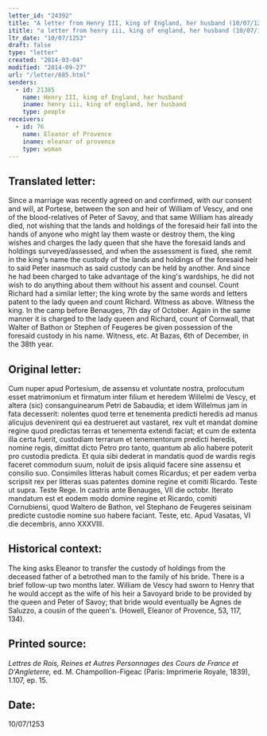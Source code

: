 ```yaml
---
letter_id: "24392"
title: "A letter from Henry III, king of England, her husband (10/07/1253)"
ititle: "a letter from henry iii, king of england, her husband (10/07/1253)"
ltr_date: "10/07/1253"
draft: false
type: "letter"
created: "2014-03-04"
modified: "2014-09-27"
url: "/letter/685.html"
senders:
  - id: 21385
    name: Henry III, king of England, her husband
    iname: henry iii, king of england, her husband
    type: people
receivers:
  - id: 76
    name: Eleanor of Provence
    iname: eleanor of provence
    type: woman
---
```

<h2> Translated letter:</h2>Since a marriage was recently agreed on and confirmed, with our consent and will, at Portese, between the son and heir of William of Vescy, and one of the blood-relatives of Peter of Savoy, and that same William has already died, not wishing that the lands and holdings of the foresaid heir fall into the hands of anyone who might lay them waste or destroy them, the king wishes and charges the lady queen that she have the foresaid lands and holdings surveyed/assessed, and when the assessment is fixed, she remit in the king's name the custody of the lands and holdings of the foresaid heir to said Peter inasmuch as said custody can be held by another.  And since he had been charged to take advantage of the king's wardships, he did not wish to do anything about them without his assent and counsel.
Count Richard had a similar letter;  the king wrote by the same words and letters patent to the lady queen and count Richard.
Witness as above.  Witness the king.  In the camp before Benauges, 7th day of October.
Again in the same manner it is charged to the lady queen and Richard, count of Cornwall, that Walter of Bathon or Stephen of Feugeres be given possession of the foresaid custody in his name.  Witness, etc.  At Bazas, 6th of December, in the 38th year.
<h2 class="mt-4"> Original letter:</h2>Cum nuper apud Portesium, de assensu et voluntate nostra, prolocutum esset matrimonium et firmatum inter filium et heredem Willelmi de Vescy, et altera (sic) consanguinearum Petri de Sabaudia; et idem Willelmus jam in fata decesserit: nolentes quod terre et tenementa predicti heredis ad manus alicujus devenirent qui ea destrueret aut vastaret, rex vult et mandat domine regine quod predictas terras et tenementa extendi faciat; et cum de extenta illa certa fuerit, custodiam terrarum et tenementorum predicti heredis, nomine regis, dimittat dicto Petro pro tanto, quantum ab alio habere poterit pro custodia predicta. Et quia sibi dederat in mandatis quod de wardis regis faceret commodum suum, noluit de ipsis aliquid facere sine assensu et consilio suo.
Consimiles litteras habuit comes Ricardus; et per eadem verba scripsit rex per litteras suas patentes domine regine et comiti Ricardo. Teste ut supra. Teste Rege. In castris ante Benauges, VII die octobr.
Iterato mandatum est et eodem modo domine regine et Ricardo, comiti Cornubiensi, quod Waltero de Bathon, vel Stephano de Feugeres seisinam predicte custodie nomine suo habere faciant. Teste, etc. Apud Vasatas, VI die decembris, anno XXXVIII.
<h2 class="mt-4"> Historical context:</h2>The king asks Eleanor to transfer the custody of holdings from the deceased father of a betrothed man to the family of his bride.  There is a brief follow-up two months later.  William de Vescy had sworn to Henry that he would accept as the wife of his heir a Savoyard bride to be provided by the queen and Peter of Savoy; that bride would eventually be Agnes de Saluzzo, a cousin of the queen's. (Howell, Eleanor of Provence, 53, 117, 134).
<h2 class="mt-4"> Printed source:</h2><p><em>Lettres de Rois, Reines et Autres Personnages des Cours de France et D'Angleterre,</em> ed. M. Champollion-Figeac (Paris: Imprimerie Royale, 1839), 1.107, ep. 15.</p><h2 class="mt-4"> Date:</h2>10/07/1253
